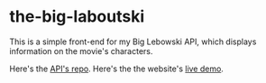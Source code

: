 # the-big-laboutski
 
This is a simple front-end for my Big Lebowski API, which displays information on the movie's characters.

Here's the [API's repo](https://github.com/gvestmann/big-lebowski-api). Here's the the website's [live demo](https://gvestmann.github.io/the-big-laboutski).